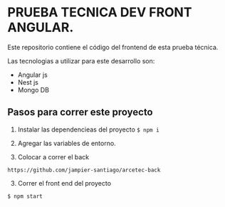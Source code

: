 # PRUEBA TECNICA DEV FRONT ANGULAR.

Este repositorio contiene el código del frontend de esta prueba técnica.

Las tecnologias a utilizar para este desarrollo son:

- Angular js
- Nest js
- Mongo DB

## Pasos para correr este proyecto

1. Instalar las dependencieas del proyecto `$ npm i`

1. Agregar las variables de entorno.

1. Colocar a correr el back

```
https://github.com/jampier-santiago/arcetec-back
```

3. Correr el front end del proyecto

```
$ npm start
```
